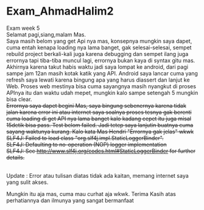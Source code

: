 # Exam_AhmadHalim2
Exam week 5 <br/>
Selamat pagi,siang,malam Mas. <br/>
Saya masih belom yang get Api nya mas, konsepnya mungkin saya dapet, cuma entah kenapa loading nya lama banget, gak selesai-selesai, sempet rebuild project berkali-kali juga karena debugging dan sempet ilang juga errornya tapi tiba-tiba muncul lagi, errornya bukan kaya di syntax gitu mas.
Akhirnya karena takut habis waktu jadi saya lompat ke android, dari pagi sampe jam 12an masih kotak katik yang API.
Android saya lancar cuma yang refresh saya lewati karena bingung apa yang harus diassert dan lanjut ke Web.
Proses web mestinya bisa cuma sayangnya masih nyangkut di proses APInya itu dan waktu udah mepet, mungkin kalo sampe setengah 5 mungkin bisa clear. <br/>
~~Errornya saya dapet begini Mas, saya bingung sebenernya karena tidak jalan karena error ini atau internet saya soalnya proses tesnya gak berenti cuma loading di get API nya lama banget kalo kadang cepet itu juga misal 15detik bisa pass. Test belom failed. Jadi tetep saya lanjutin buatnya cuma sayang waktunya kurang. Kalo kata Mas Hendri "Errornya gak jelas" wkwk <br/>
SLF4J: Failed to load class "org.slf4j.impl.StaticLoggerBinder". <br/>
SLF4J: Defaulting to no-operation (NOP) logger implementation <br/>
SLF4J: See http://www.slf4j.org/codes.html#StaticLoggerBinder for further details. <br/>~~

<br/>
Update : Error atau tulisan diatas tidak ada kaitan, memang internet saya yang sulit akses.

Mungkin itu aja mas, cuma mau curhat aja wkwk. 
Terima Kasih atas perhatiannya dan ilmunya yang sangat bermanfaat <br/>
<br/>


